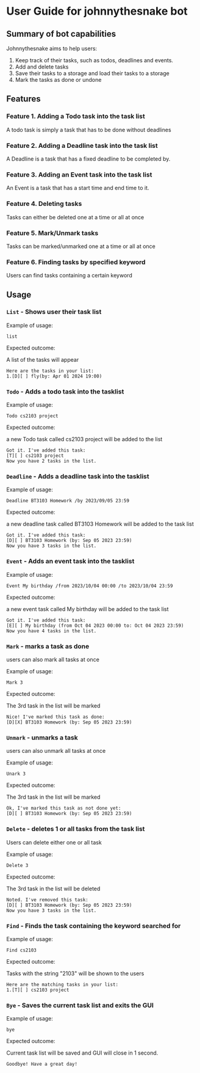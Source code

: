 # User Guide for johnnythesnake bot

## Summary of bot capabilities
Johnnythesnake aims to help users:
1. Keep track of their tasks, such as todos, deadlines and events.
2. Add and delete tasks
3. Save their tasks to a storage and load their tasks to a storage
4. Mark the tasks as done or undone
## Features 

### Feature 1. Adding a Todo task into the task list
A todo task is simply a task that has to be done without deadlines

### Feature 2. Adding a Deadline task into the task list
A Deadline is a task that has a fixed deadline to be completed by.

### Feature 3. Adding an Event task into the task list
An Event is a task that has a start time and end time to it.

### Feature 4. Deleting tasks
Tasks can either be deleted one at a time or all at once

### Feature 5. Mark/Unmark tasks
Tasks can be marked/unmarked one at a time or all at once

### Feature 6. Finding tasks by specified keyword
Users can find tasks containing a certain keyword



## Usage

### `List` - Shows user their task list


Example of usage: 

`list`

Expected outcome:

A list of the tasks will appear

```
Here are the tasks in your list:
1.[D][ ] fly(by: Apr 01 2024 19:00)
```

### `Todo` - Adds a todo task into the tasklist


Example of usage:

`Todo cs2103 project`

Expected outcome:

a new Todo task called cs2103 project will be added to the list

```
Got it. I've added this task:
[T][ ] cs2103 project
Now you have 2 tasks in the list.
```

### `Deadline` - Adds a deadline task into the tasklist


Example of usage:

`Deadline BT3103 Homework /by 2023/09/05 23:59`

Expected outcome:

a new deadline task called BT3103 Homework will be added to the task list

```
Got it. I've added this task:
[D][ ] BT3103 Homework (by: Sep 05 2023 23:59)
Now you have 3 tasks in the list.
```

### `Event` - Adds an event task into the tasklist


Example of usage:

`Event My birthday /from 2023/10/04 00:00 /to 2023/10/04 23:59`

Expected outcome:

a new event task called My birthday will be added to the task list

```
Got it. I've added this task:
[E][ ] My birthday (from Oct 04 2023 00:00 to: Oct 04 2023 23:59)
Now you have 4 tasks in the list.
```

### `Mark` - marks a task as done
users can also mark all tasks at once

Example of usage:

`Mark 3`

Expected outcome:

The 3rd task in the list will be marked

```
Nice! I've marked this task as done:
[D][X] BT3103 Homework (by: Sep 05 2023 23:59)
```

### `Unmark` - unmarks a task 
users can also unmark all tasks at once

Example of usage:

`Unark 3`

Expected outcome:

The 3rd task in the list will be marked

```
Ok, I've marked this task as not done yet:
[D][ ] BT3103 Homework (by: Sep 05 2023 23:59)
```

### `Delete` - deletes 1 or all tasks from the task list
Users can delete either one or all task

Example of usage:

`Delete 3`

Expected outcome:

The 3rd task in the list will be deleted

```
Noted. I've removed this task:
[D][ ] BT3103 Homework (by: Sep 05 2023 23:59)
Now you have 3 tasks in the list.
```

### `Find` - Finds the task containing the keyword searched for

Example of usage:

`Find cs2103`

Expected outcome:

Tasks with the string "2103" will be shown to the users

```
Here are the matching tasks in your list:
1.[T][ ] cs2103 project
```

### `Bye` - Saves the current task list and exits the GUI

Example of usage:

`bye`

Expected outcome:

Current task list will be saved and GUI will close in 1 second.

```
Goodbye! Have a great day!
```